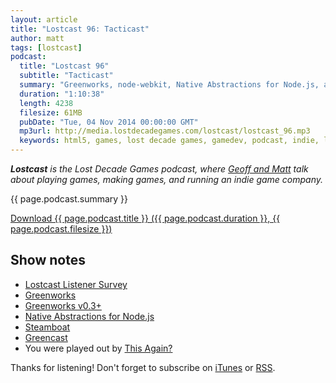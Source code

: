 ```yaml
---
layout: article
title: "Lostcast 96: Tacticast"
author: matt
tags: [lostcast]
podcast:
  title: "Lostcast 96"
  subtitle: "Tacticast"
  summary: "Greenworks, node-webkit, Native Abstractions for Node.js, and other game devery."
  duration: "1:10:38"
  length: 4238
  filesize: 61MB
  pubDate: "Tue, 04 Nov 2014 00:00:00 GMT"
  mp3url: http://media.lostdecadegames.com/lostcast/lostcast_96.mp3
  keywords: html5, games, lost decade games, gamedev, podcast, indie, lostcast
---
```

_**Lostcast** is the Lost Decade Games podcast, where [Geoff and Matt](/about/) talk about playing games, making games, and running an indie game company._

{{ page.podcast.summary }}

<a class="download-podcast" href="{{ page.podcast.mp3url }}">
	Download {{ page.podcast.title }} ({{ page.podcast.duration }}, {{ page.podcast.filesize }})
</a>

## Show notes

* [Lostcast Listener Survey](/lostcastsurvey/)
* [Greenworks](https://github.com/greenheartgames/greenworks)
* [Greenworks v0.3+](https://pledgie.com/campaigns/27218)
* [Native Abstractions for Node.js](https://github.com/rvagg/nan)
* [Steamboat](https://github.com/lostdecade/steamboat)
* [Greencast](/lostcast-69/)
* You were played out by [This Again?](http://joshuamorse.bandcamp.com/track/this-again)

Thanks for listening! Don't forget to subscribe on [iTunes](http://itunes.apple.com/us/podcast/lostcast/id481950724) or [RSS](/lostcast.xml).
